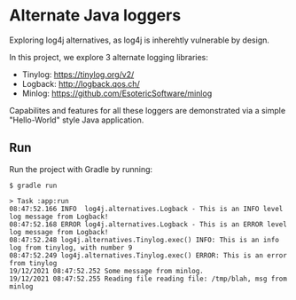 # Alternate Java loggers

Exploring log4j alternatives, as log4j is inherehtly vulnerable by design.

In this project, we explore 3 alternate logging libraries:

- Tinylog: https://tinylog.org/v2/
- Logback: http://logback.qos.ch/
- Minlog: https://github.com/EsotericSoftware/minlog

Capabilites and features for all these loggers are demonstrated via a simple "Hello-World" style Java application.

## Run

Run the project with Gradle by running:

```console
$ gradle run

> Task :app:run
08:47:52.166 INFO  log4j.alternatives.Logback - This is an INFO level log message from Logback!
08:47:52.168 ERROR log4j.alternatives.Logback - This is an ERROR level log message from Logback!
08:47:52.248 log4j.alternatives.Tinylog.exec() INFO: This is an info log from tinylog, with number 9
08:47:52.249 log4j.alternatives.Tinylog.exec() ERROR: This is an error from tinylog
19/12/2021 08:47:52.252 Some message from minlog.
19/12/2021 08:47:52.255 Reading file reading file: /tmp/blah, msg from minlog
```
